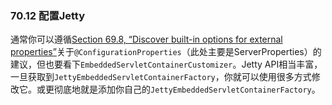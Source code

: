 
### 70.12 配置Jetty

通常你可以遵循[Section 69.8, “Discover built-in options for external properties”](http://docs.spring.io/spring-boot/docs/current-SNAPSHOT/reference/htmlsingle/#howto-discover-build-in-options-for-external-properties)关于`@ConfigurationProperties`（此处主要是ServerProperties）的建议，但也要看下`EmbeddedServletContainerCustomizer`。Jetty API相当丰富，一旦获取到`JettyEmbeddedServletContainerFactory`，你就可以使用很多方式修改它。或更彻底地就是添加你自己的`JettyEmbeddedServletContainerFactory`。
